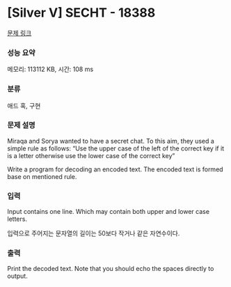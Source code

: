 # [Silver V] SECHT - 18388 

[문제 링크](https://www.acmicpc.net/problem/18388) 

### 성능 요약

메모리: 113112 KB, 시간: 108 ms

### 분류

애드 혹, 구현

### 문제 설명

<p>Miraqa and Sorya wanted to have a secret chat. To this aim, they used a simple rule as follows: “Use the upper case of the left of the correct key if it is a letter otherwise use the lower case of the correct key”</p>

<p>Write a program for decoding an encoded text. The encoded text is formed base on mentioned rule.</p>

### 입력 

 <p>Input contains one line. Which may contain both upper and lower case letters.</p>

<p>입력으로 주어지는 문자열의 길이는 50보다 작거나 같은 자연수이다.</p>

### 출력 

 <p>Print the decoded text. Note that you should echo the spaces directly to output.</p>

